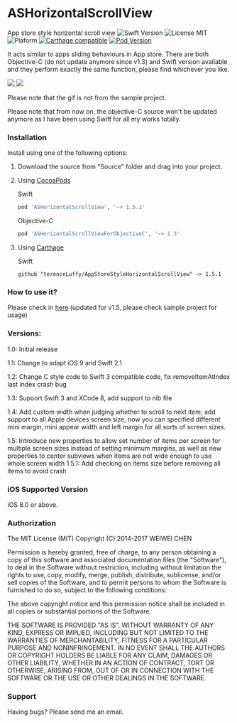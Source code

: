 ASHorizontalScrollView
=================================

App store style horizontal scroll view
![Swift Version](https://img.shields.io/badge/Swift-3.0.1-orange.svg) 
![License MIT](https://img.shields.io/badge/License-MIT-lightgrey.svg) 
![Plaform](https://img.shields.io/badge/Platform-iOS-lightgrey.svg )
[![Carthage compatible](https://img.shields.io/badge/Carthage-compatible-brightgreen.svg)](https://github.com/Carthage/Carthage)
[![Pod Version](https://img.shields.io/badge/Pod-1.1.0-6193DF.svg)](https://cocoapods.org/)

It acts similar to apps sliding behaviours in App store. There are both Objective-C (do not update anymore since v1.3) and Swift version available and they perform exactly the same function, please find whichever you like.

![](/images/thumbookr1.gif)  ![](/images/thumbookr2.gif)

Please note that the gif is not from the sample project.

Please note that from now on, the objective-C source won't be updated anymore as I have been using Swift for all my works totally.

### Installation
Install using one of the following options:

1. Download the source from "Source" folder and drag into your project.
2. Using [CocoaPods](http://cocoapods.org)

    Swift
    ```ruby
    pod 'ASHorizontalScrollView', '~> 1.5.1'
    ```

    Objective-C
    ```ruby
    pod 'ASHorizontalScrollViewForObjectiveC', '~> 1.3'
    ```

3. Using [Carthage](https://github.com/Carthage/Carthage)

    Swift
    ```shell
    github "terenceLuffy/AppStoreStyleHorizontalScrollView" ~> 1.5.1
    ```

### How to use it?
Please check in [here](http://terenceluffy.github.io/how-to-use-ASHorizontalScrollView/) (updated for v1.5, please check sample project for usage)

### Versions:
1.0: Initial release

1.1: Change to adapt iOS 9 and Swift 2.1

1.2: Change C style code to Swift 3 compatible code, fix removeItemAtIndex last index crash bug

1.3: Supoort Swift 3 and XCode 8, add support to nib file

1.4: Add custom width when judging whether to scroll to next item; add support to all Apple devices screen size, now you can specified different mini margin, mini appear width and left margin for all sorts of screen sizes. 

1.5: Introduce new properties to allow set number of items per screen for multiple screen sizes instead of setting minimum margins, as well as new properties to center subviews when items are not wide enough to use whole screen width
1.5.1: Add checking on items size before removing all items to avoid crash

### iOS Supported Version
iOS 8.0 or above.

### Authorization
The MIT License (MIT)
Copyright (C) 2014-2017 WEIWEI CHEN

Permission is hereby granted, free of charge, to any person obtaining a copy of this software and associated documentation files (the "Software"), to deal in the Software without restriction, including without limitation the rights to use, copy, modify, merge, publish, distribute, sublicense, and/or sell copies of the Software, and to permit persons to whom the Software is furnished to do so, subject to the following conditions:

The above copyright notice and this permission notice shall be included in all copies or substantial portions of the Software.

THE SOFTWARE IS PROVIDED "AS IS", WITHOUT WARRANTY OF ANY KIND, EXPRESS OR IMPLIED, INCLUDING BUT NOT LIMITED TO THE WARRANTIES OF MERCHANTABILITY, FITNESS FOR A PARTICULAR PURPOSE AND NONINFRINGEMENT. IN NO EVENT SHALL THE AUTHORS OR COPYRIGHT HOLDERS BE LIABLE FOR ANY CLAIM, DAMAGES OR OTHER LIABILITY, WHETHER IN AN ACTION OF CONTRACT, TORT OR OTHERWISE, ARISING FROM, OUT OF OR IN CONNECTION WITH THE SOFTWARE OR THE USE OR OTHER DEALINGS IN THE SOFTWARE.

### Support
Having bugs? Please send me an email.
